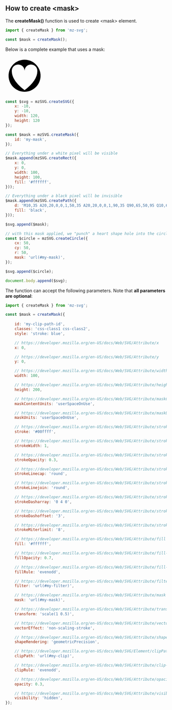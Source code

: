 ## How to create &lt;mask>

The **createMask()** function is used to create &lt;mask> element.

```js
import { createMask } from 'mz-svg';

const $mask = createMask();
```

Below is a complete example that uses a mask:

<div class="flex justify-center my-4">
    <svg viewBox="-10 -10 120 120" width="120" height="120">
        <mask id="myMask">
            <rect x="0" y="0" width="100" height="100" fill="white" />
            <path
                    d="M10,35 A20,20,0,0,1,50,35 A20,20,0,0,1,90,35 Q90,65,50,95 Q10,65,10,35 Z"
                    fill="black" />
        </mask>
        <circle cx="50" cy="50" r="50" mask="url(#myMask)" />
    </svg>
</div>

```js
const $svg = mzSVG.createSVG({
    x: -10,
    y: -10,
    width: 120,
    height: 120
});

const $mask = mzSVG.createMask({
    id: 'my-mask',
});

// Everything under a white pixel will be visible
$mask.append(mzSVG.createRect({
    x: 0,
    y: 0,
    width: 100,
    height: 100,
    fill: '#ffffff',
}));

// Everything under a black pixel will be invisible
$mask.append(mzSVG.createPath({
    d: 'M10,35 A20,20,0,0,1,50,35 A20,20,0,0,1,90,35 Q90,65,50,95 Q10,65,10,35 Z',
    fill: 'black',
}));

$svg.append($mask);

// with this mask applied, we "punch" a heart shape hole into the circle
const $circle = mzSVG.createCircle({
    cx: 50,
    cy: 50,
    r: 50,
    mask: 'url(#my-mask)',
});

$svg.append($circle);

document.body.append($svg);
```

The function can accept the following parameters. Note that **all parameters are optional**:

```js
import { createMask } from 'mz-svg';

const $mask = createMask({
    
    id: 'my-clip-path-id',
    classes: 'css-class1 css-class2',
    style: 'stroke: blue',

    // https://developer.mozilla.org/en-US/docs/Web/SVG/Attribute/x
    x: 0,

    // https://developer.mozilla.org/en-US/docs/Web/SVG/Attribute/y
    y: 0,

    // https://developer.mozilla.org/en-US/docs/Web/SVG/Attribute/width
    width: 100,

    // https://developer.mozilla.org/en-US/docs/Web/SVG/Attribute/height
    height: 200,

    // https://developer.mozilla.org/en-US/docs/Web/SVG/Attribute/maskContentUnits
    maskContentUnits: 'userSpaceOnUse',

    // https://developer.mozilla.org/en-US/docs/Web/SVG/Attribute/maskUnits
    maskUnits: 'userSpaceOnUse',

    // https://developer.mozilla.org/en-US/docs/Web/SVG/Attribute/stroke
    stroke: '#00ffff',

    // https://developer.mozilla.org/en-US/docs/Web/SVG/Attribute/stroke-width
    strokeWidth: 1,

    // https://developer.mozilla.org/en-US/docs/Web/SVG/Attribute/stroke-opacity
    strokeOpacity: 0.3,

    // https://developer.mozilla.org/en-US/docs/Web/SVG/Attribute/stroke-linecap
    strokeLinecap: 'round',

    // https://developer.mozilla.org/en-US/docs/Web/SVG/Attribute/stroke-linejoin
    strokeLinejoin: 'round',

    // https://developer.mozilla.org/en-US/docs/Web/SVG/Attribute/stroke-dasharray
    strokeDasharray: '0 4 0',

    // https://developer.mozilla.org/en-US/docs/Web/SVG/Attribute/stroke-dashoffset
    strokeDashoffset: '3',

    // https://developer.mozilla.org/en-US/docs/Web/SVG/Attribute/stroke-miterlimit
    strokeMiterlimit: '8',

    // https://developer.mozilla.org/en-US/docs/Web/SVG/Attribute/fill
    fill: '#ffffff',

    // https://developer.mozilla.org/en-US/docs/Web/SVG/Attribute/fill-opacity
    fillOpacity: 0.7,

    // https://developer.mozilla.org/en-US/docs/Web/SVG/Attribute/fill-rule
    fillRule: 'evenodd',

    // https://developer.mozilla.org/en-US/docs/Web/SVG/Attribute/filter
    filter: 'url(#my-filter)',

    // https://developer.mozilla.org/en-US/docs/Web/SVG/Attribute/mask
    mask: 'url(#my-mask)',

    // https://developer.mozilla.org/en-US/docs/Web/SVG/Attribute/transform
    transform: 'scale(1 0.5)',

    // https://developer.mozilla.org/en-US/docs/Web/SVG/Attribute/vector-effect
    vectorEffect: 'non-scaling-stroke',

    // https://developer.mozilla.org/en-US/docs/Web/SVG/Attribute/shape-rendering
    shapeRendering: 'geometricPrecision',

    // https://developer.mozilla.org/en-US/docs/Web/SVG/Element/clipPath
    clipPath: 'url(#my-clip)',

    // https://developer.mozilla.org/en-US/docs/Web/SVG/Attribute/clip-rule
    clipRule: 'evenodd',

    // https://developer.mozilla.org/en-US/docs/Web/SVG/Attribute/opacity
    opacity: 0.3,

    // https://developer.mozilla.org/en-US/docs/Web/SVG/Attribute/visibility
    visibility: 'hidden',
});
```

